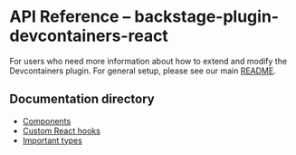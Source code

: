 # API Reference – backstage-plugin-devcontainers-react

For users who need more information about how to extend and modify the Devcontainers plugin. For general setup, please see our main [README](../README.md).

## Documentation directory

- [Components](./components.md)
- [Custom React hooks](./hooks.md)
- [Important types](./types.md)
